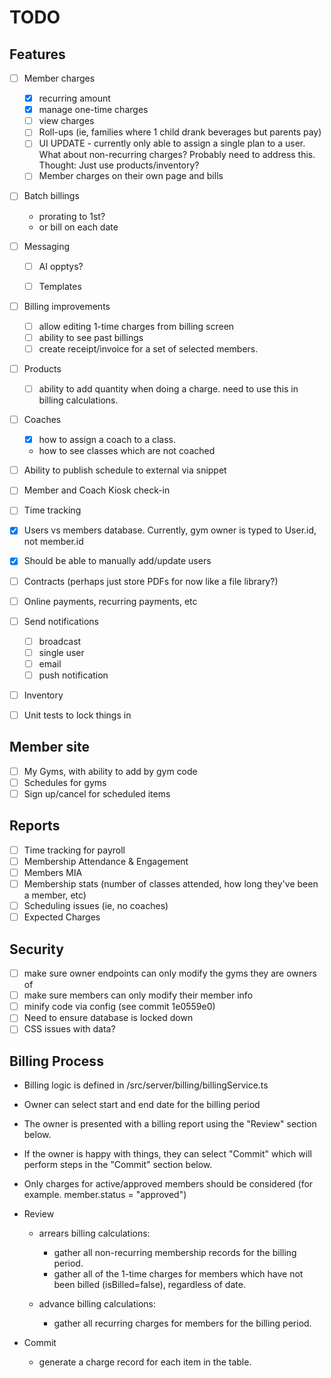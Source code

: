 # TODO

## Features

- [ ] Member charges
    - [x] recurring amount
    - [x] manage one-time charges
    - [ ] view charges
    - [ ] Roll-ups (ie, families where 1 child drank beverages but parents pay)
    - [ ] UI UPDATE - currently only able to assign a single plan to a user. What about non-recurring charges? Probably
          need to address this. Thought: Just use products/inventory?
    - [ ] Member charges on their own page and bills

- [ ] Batch billings
    - prorating to 1st?
    - or bill on each date

- [ ] Messaging
    - [ ] AI opptys?
    - [ ] Templates


- [ ] Billing improvements
    - [ ] allow editing 1-time charges from billing screen
    - [ ] ability to see past billings
    - [ ] create receipt/invoice for a set of selected members.
- [ ] Products
    - [ ] ability to add quantity when doing a charge. need to use this in billing calculations.
- [ ] Coaches
    - [x] how to assign a coach to a class.
    - how to see classes which are not coached
- [ ] Ability to publish schedule to external via snippet
- [ ] Member and Coach Kiosk check-in
- [ ] Time tracking
- [x] Users vs members database. Currently, gym owner is typed to User.id, not member.id
- [x] Should be able to manually add/update users
- [ ] Contracts (perhaps just store PDFs for now like a file library?)
- [ ] Online payments, recurring payments, etc
- [ ] Send notifications
    - [ ] broadcast
    - [ ] single user
    - [ ] email
    - [ ] push notification
- [ ] Inventory
- [ ] Unit tests to lock things in

## Member site
- [ ] My Gyms, with ability to add by gym code
- [ ] Schedules for gyms
- [ ] Sign up/cancel for scheduled items

## Reports

- [ ] Time tracking for payroll
- [ ] Membership Attendance & Engagement
- [ ] Members MIA
- [ ] Membership stats (number of classes attended, how long they've been a member, etc)
- [ ] Scheduling issues (ie, no coaches)
- [ ] Expected Charges

## Security

- [ ] make sure owner endpoints can only modify the gyms they are owners of
- [ ] make sure members can only modify their member info
- [ ] minify code via config (see commit 1e0559e0)
- [ ] Need to ensure database is locked down
- [ ] CSS issues with data?

## Billing Process

- Billing logic is defined in /src/server/billing/billingService.ts
- Owner can select start and end date for the billing period
- The owner is presented with a billing report using the "Review" section below.
- If the owner is happy with things, they can select "Commit" which will perform steps in the "Commit" section below.
- Only charges for active/approved members should be considered (for example. member.status = "approved")

- Review

    - arrears billing calculations:

        - gather all non-recurring membership records for the billing period.
        - gather all of the 1-time charges for members which have not been billed (isBilled=false), regardless of date.

    - advance billing calculations:
        - gather all recurring charges for members for the billing period.

- Commit

    - generate a charge record for each item in the table.

